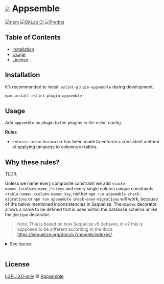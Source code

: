# ![](https://gitlab.com/appsemble/appsemble/-/raw/0.28.11/config/assets/logo.svg) Appsemble

[![npm](https://img.shields.io/npm/v/appsemble)](https://www.npmjs.com/package/appsemble)
[![GitLab CI](https://gitlab.com/appsemble/appsemble/badges/0.28.11/pipeline.svg)](https://gitlab.com/appsemble/appsemble/-/releases/0.28.11)
[![Prettier](https://img.shields.io/badge/code_style-prettier-ff69b4.svg)](https://prettier.io)

## Table of Contents

- [Installation](#installation)
- [Usage](#usage)
- [License](#license)

## Installation

It’s recommended to install `eslint-plugin-appsemble` during development.

```sh
npm install eslint-plugin-appsemble
```

## Usage

Add `appsemble` as plugin to the plugins in the eslint config.

**Rules**

- `enforce-index-decorator` has been made to enforce a consistent method of applying uniquess to
  columns in tables.

## Why these rules?

TLDR;

Unless we name every composite constraint we add `<table-name>_(<column-name_)*ukey>` and every
single column unique constraints `<table-name>_<column-name>_key`, neither
`npm run appsemble check-migrations` or `npm run appsemble check-down-migrations` will work, because
of the below mentioned inconsistencies in Sequelize. The `@Index` decorator allows a name to be
defined that is used within the database schema unlike the `@Unique` decorator.

> Note: This is based on how Sequelize v6 behaves, in v7 this is supposed to be different according
> to the docs: https://sequelize.org/docs/v7/models/indexes/.

<details>
<summary>
See issues
</summary>

Both unique constraints and unique indexes are considered to be part of the tables' `indexes` when
using `psql ... -c '\d "<InsertTableName>"'`. However `psql` and `pg_dump` both still mention
whether it's actually a constraint or an index. _The library `extract-pg-schema`, used in the
`check-migrations` and `check-down-migrations` commands considers constraints and indexes to be both
[`TableIndexes`](https://kristiandupont.github.io/extract-pg-schema/api/extract-pg-schema.tableindex.html)_

```sh
Indexes:
    "BlockVersion_pkey" PRIMARY KEY, btree (id)
    "blockVersionComposite" UNIQUE CONSTRAINT, btree ("OrganizationId", name, version)
...
Indexes:
    "BlockVersion_pkey" PRIMARY KEY, btree (id)
    "blockVersionComposite" UNIQUE, btree ("OrganizationId", name, version)
```

Now Sequelize allows a propery called `unique` to be added to table columns as compsite constraint,
but this doesn't actually work when using `createTable`, see
https://github.com/sequelize/sequelize/issues/8269 which is blocked (by
https://github.com/sequelize/sequelize/issues/8269#issuecomment-400617295). _There is also this
upstream bug https://github.com/sequelize/sequelize/issues/17312 on single column unique
constraints._

So the composite unique constraint result from `createTable` is as follows:

```sh
Indexes:
    "BlockVersion_pkey" PRIMARY KEY, btree (id)
Foreign-key constraints:
```

For single column unique constraints created with `createTable` cannot be named manually:

```sh
Indexes:
    "BlockVersion_pkey" PRIMARY KEY, btree (id)
    "BlockVersion_OrganizationId_key" UNIQUE CONSTRAINT, btree ("OrganizationId")
    "BlockVersion_name_key" UNIQUE CONSTRAINT, btree (name)
    "BlockVersion_version_key" UNIQUE CONSTRAINT, btree (version)
Foreign-key constraints:
```

Now the `@Unique` decorator does not allow you to define your own name for the composite constraint
(seems this will behave differently in Sequelize v7), it will combine the columns names under the
hood.

Example

```
BlockVersion_OrganizationId_name_version_key
blockVersionComposite
```

So the `check-migrations` and `appsemble check-down-migrations` commands fail, unless we don't
specify the name for the constraint when using `addConstraint`, accept that... `addConstraint` also
names it differently, so what would need to be done is actually setting it to what the `@Unique`
decorator expects which is `BlockVersion_OrganizationId_name_version_ukey`.

Example

```
BlockVersion_OrganizationId_name_version_ukey
BlockVersion_OrganizationId_name_version_uk
```

</details><br>

## License

[LGPL-3.0-only](https://gitlab.com/appsemble/appsemble/-/blob/0.28.11/LICENSE.md) ©
[Appsemble](https://appsemble.com)
